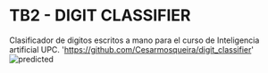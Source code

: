 # TB2 - DIGIT CLASSIFIER
Clasificador de digitos escritos a mano para el curso de Inteligencia artificial UPC.
'https://github.com/Cesarmosqueira/digit_classifier'
![predicted](https://user-images.githubusercontent.com/48858334/122480281-2c47a600-cf92-11eb-9aec-df23c379c01a.png)

